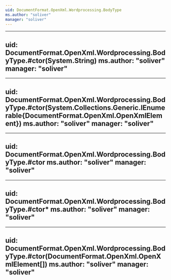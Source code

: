 ```yaml
---
uid: DocumentFormat.OpenXml.Wordprocessing.BodyType
ms.author: "soliver"
manager: "soliver"
---
```


---
uid: DocumentFormat.OpenXml.Wordprocessing.BodyType.#ctor(System.String)
ms.author: "soliver"
manager: "soliver"
---

---
uid: DocumentFormat.OpenXml.Wordprocessing.BodyType.#ctor(System.Collections.Generic.IEnumerable{DocumentFormat.OpenXml.OpenXmlElement})
ms.author: "soliver"
manager: "soliver"
---

---
uid: DocumentFormat.OpenXml.Wordprocessing.BodyType.#ctor
ms.author: "soliver"
manager: "soliver"
---

---
uid: DocumentFormat.OpenXml.Wordprocessing.BodyType.#ctor*
ms.author: "soliver"
manager: "soliver"
---

---
uid: DocumentFormat.OpenXml.Wordprocessing.BodyType.#ctor(DocumentFormat.OpenXml.OpenXmlElement[])
ms.author: "soliver"
manager: "soliver"
---
